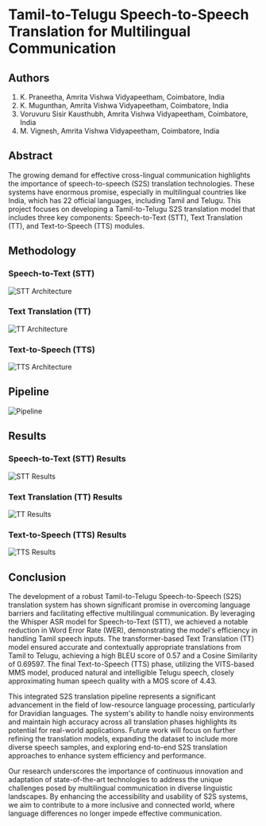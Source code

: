 # Tamil-to-Telugu Speech-to-Speech Translation for Multilingual Communication

## Authors
1. K. Praneetha, Amrita Vishwa Vidyapeetham, Coimbatore, India
2. K. Mugunthan, Amrita Vishwa Vidyapeetham, Coimbatore, India
3. Voruvuru Sisir Kausthubh, Amrita Vishwa Vidyapeetham, Coimbatore, India
4. M. Vignesh, Amrita Vishwa Vidyapeetham, Coimbatore, India

## Abstract
The growing demand for effective cross-lingual communication highlights the importance of speech-to-speech (S2S) translation technologies. These systems have enormous promise, especially in multilingual countries like India, which has 22 official languages, including Tamil and Telugu. This project focuses on developing a Tamil-to-Telugu S2S translation model that includes three key components: Speech-to-Text (STT), Text Translation (TT), and Text-to-Speech (TTS) modules.

## Methodology
### Speech-to-Text (STT)
![STT Architecture](STT.jpeg)

### Text Translation (TT)
![TT Architecture](T2T_arch.png)

### Text-to-Speech (TTS)
![TTS Architecture](TTS.jpeg)

## Pipeline
![Pipeline](Pipeline.jpeg)

## Results
### Speech-to-Text (STT) Results
![STT Results](Result%20of%20STT.jpg)

### Text Translation (TT) Results
![TT Results](Results%20of%20TTT.jpg)

### Text-to-Speech (TTS) Results
![TTS Results](Results%20of%20TTS.jpg)

## Conclusion
The development of a robust Tamil-to-Telugu Speech-to-Speech (S2S) translation system has shown significant promise in overcoming language barriers and facilitating effective multilingual communication. By leveraging the Whisper ASR model for Speech-to-Text (STT), we achieved a notable reduction in Word Error Rate (WER), demonstrating the model's efficiency in handling Tamil speech inputs. The transformer-based Text Translation (TT) model ensured accurate and contextually appropriate translations from Tamil to Telugu, achieving a high BLEU score of 0.57 and a Cosine Similarity of 0.69597. The final Text-to-Speech (TTS) phase, utilizing the VITS-based MMS model, produced natural and intelligible Telugu speech, closely approximating human speech quality with a MOS score of 4.43.

This integrated S2S translation pipeline represents a significant advancement in the field of low-resource language processing, particularly for Dravidian languages. The system's ability to handle noisy environments and maintain high accuracy across all translation phases highlights its potential for real-world applications. Future work will focus on further refining the translation models, expanding the dataset to include more diverse speech samples, and exploring end-to-end S2S translation approaches to enhance system efficiency and performance.

Our research underscores the importance of continuous innovation and adaptation of state-of-the-art technologies to address the unique challenges posed by multilingual communication in diverse linguistic landscapes. By enhancing the accessibility and usability of S2S systems, we aim to contribute to a more inclusive and connected world, where language differences no longer impede effective communication.
